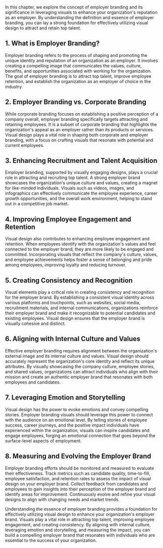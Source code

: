 
In this chapter, we explore the concept of employer branding and its significance in leveraging visuals to enhance your organization's reputation as an employer. By understanding the definition and essence of employer branding, you can lay a strong foundation for effectively utilizing visual design to attract and retain top talent.

**1. What is Employer Branding?**
---------------------------------

Employer branding refers to the process of shaping and promoting the unique identity and reputation of an organization as an employer. It involves creating a compelling image that communicates the values, culture, benefits, and opportunities associated with working for the organization. The goal of employer branding is to attract top talent, improve employee retention, and establish the organization as an employer of choice in the industry.

**2. Employer Branding vs. Corporate Branding**
-----------------------------------------------

While corporate branding focuses on establishing a positive perception of a company overall, employer branding specifically targets attracting and retaining employees. It is a subset of corporate branding that highlights the organization's appeal as an employer rather than its products or services. Visual design plays a vital role in shaping both corporate and employer branding, with a focus on crafting visuals that resonate with potential and current employees.

**3. Enhancing Recruitment and Talent Acquisition**
---------------------------------------------------

Employer branding, supported by visually engaging designs, plays a crucial role in attracting and recruiting top talent. A strong employer brand showcases the organization's unique culture and values, creating a magnet for like-minded individuals. Visuals such as videos, images, and infographics can effectively communicate the employee experience, career growth opportunities, and the overall work environment, helping to stand out in a competitive job market.

**4. Improving Employee Engagement and Retention**
--------------------------------------------------

Visual design also contributes to enhancing employee engagement and retention. When employees identify with the organization's values and feel connected to the employer brand, they are more likely to be engaged and committed. Incorporating visuals that reflect the company's culture, values, and employee achievements helps foster a sense of belonging and pride among employees, improving loyalty and reducing turnover.

**5. Creating Consistency and Recognition**
-------------------------------------------

Visual elements play a critical role in creating consistency and recognition for the employer brand. By establishing a consistent visual identity across various platforms and touchpoints, such as websites, social media, recruitment materials, and internal communications, organizations reinforce their employer brand and make it recognizable to potential candidates and existing employees. Visual design ensures that the employer brand is visually cohesive and distinct.

**6. Aligning with Internal Culture and Values**
------------------------------------------------

Effective employer branding requires alignment between the organization's external image and its internal culture and values. Visual design should accurately represent the organization's core identity and reflect its unique attributes. By visually showcasing the company culture, employee stories, and shared values, organizations can attract individuals who align with their mission and create an authentic employer brand that resonates with both employees and candidates.

**7. Leveraging Emotion and Storytelling**
------------------------------------------

Visual design has the power to evoke emotions and convey compelling stories. Employer branding visuals should leverage this power to connect with the audience on an emotional level. By telling stories of employee success, career journeys, and the positive impact individuals have experienced within the organization, visuals can inspire candidates and engage employees, forging an emotional connection that goes beyond the surface-level aspects of employment.

**8. Measuring and Evolving the Employer Brand**
------------------------------------------------

Employer branding efforts should be monitored and measured to evaluate their effectiveness. Track metrics such as candidate quality, time-to-fill, employee satisfaction, and retention rates to assess the impact of visual design on your employer brand. Collect feedback from candidates and employees to gain insights into their perception of the employer brand and identify areas for improvement. Continuously evolve and refine your visual designs to align with changing needs and market trends.

Understanding the essence of employer branding provides a foundation for effectively utilizing visual design to enhance your organization's employer brand. Visuals play a vital role in attracting top talent, improving employee engagement, and creating consistency. By aligning with internal culture, leveraging emotion and storytelling, and measuring the impact, you can build a compelling employer brand that resonates with individuals who are essential to the success of your organization.

